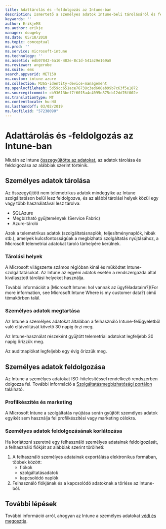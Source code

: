 ```yaml
---
title: Adattárolás és -feldolgozás az Intune-ban
description: Ismertető a személyes adatok Intune-beli tárolásáról és feldolgozásáról.
keywords: ''
author: ErikjeMS
ms.author: erikje
manager: dougeby
ms.date: 05/18/2018
ms.topic: conceptual
ms.prod: ''
ms.service: microsoft-intune
ms.technology: ''
ms.assetid: edb07842-6a16-482e-8c1d-541a29e169a8
ms.reviewer: angerobe
ms.suite: ems
search.appverid: MET150
ms.custom: intune-azure
ms.collection: M365-identity-device-management
ms.openlocfilehash: 5d59cc651ace76738c3ad608ab99b7c63f5e1872
ms.sourcegitcommit: cb93613bef7f6015a4c4095e875cb12dd76f002e
ms.translationtype: MT
ms.contentlocale: hu-HU
ms.lasthandoff: 03/02/2019
ms.locfileid: "57238090"
---
```

# <a name="data-storage-and-processing-in-intune"></a>Adattárolás és -feldolgozás az Intune-ban

Miután az Intune [összegyűjtötte az adatokat](privacy-data-collect.md), az adatok tárolása és feldolgozása az alábbiak szerint történik.

## <a name="storing-personal-data"></a>Személyes adatok tárolása

Az összegyűjtött nem telemetrikus adatok mindegyike az Intune szolgáltatáson belül lesz feldolgozva, és az alábbi tárolási helyek közül egy vagy több használatával lesz tárolva: 

- SQLAzure 
- Megbízható gyűjtemények (Service Fabric)  
- Azure-tároló 

Azok a telemetrikus adatok (szolgáltatásnaplók, teljesítménynaplók, hibák stb.), amelyek kulcsfontosságúak a megbízható szolgáltatás nyújtásához, a Microsoft telemetriai adatokat tároló tárhelyére kerülnek.

### <a name="storage-locations"></a>Tárolási helyek

A Microsoft világszerte számos régióban kínál és működtet Intune-szolgáltatásokat. Az Intune az egyéni adatok esetén a rendszergazda által kiválasztott tárolási helyeket használja.

További információt a [Microsoft Intune: hol vannak az ügyféladataim?](For more information, see Microsoft Intune Where is my customer data?) című témakörben talál.

### <a name="personal-data-retention"></a>Személyes adatok megtartása

Az Intune a személyes adatokat általában a felhasználó Intune-felügyeletből való eltávolítását követő 30 napig őrzi meg.

Az Intune-használat részeként gyűjtött telemetriai adatokat legfeljebb 30 napig őrizzük meg.

Az auditnaplókat legfeljebb egy évig őrizzük meg.

## <a name="processing-personal-data"></a>Személyes adatok feldolgozása

Az Intune a személyes adatokat ISO-hitelesítéssel rendelkező rendszerben dolgozza fel. További információ a [Szolgáltatásmegbízhatósági portálon](https://www.microsoft.com/en-us/TrustCenter/stp) található.

### <a name="profiling-and-marketing"></a>Profilkészítés és marketing

A Microsoft Intune a szolgáltatás nyújtása során gyűjtött személyes adatok egyikét sem használja fel profilkészítési vagy marketing célokra. 

### <a name="restrict-processing-of-personal-data"></a>Személyes adatok feldolgozásának korlátozása

Ha korlátozni szeretné egy felhasználó személyes adatainak feldolgozását, a felhasználó fiókját az alábbiak szerint törölheti:
1. A felhasználó személyes adatainak exportálása elektronikus formában, többek között:
    - fiókok
    - szolgáltatásadatok
    - kapcsolódó naplók
2. Felhasználó fiókjának és a kapcsolódó adatoknak a törlése az Intune-ból.

## <a name="next-steps"></a>További lépések

További információ arról, ahogyan az Intune a személyes adatokat [védi és megosztja](privacy-data-secure-share.md). 
